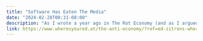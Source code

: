 ```yaml
---
title: "Software Has Eaten The Media"
date: "2024-02-28T00:31-08:00"
description: "As I wrote a year ago in The Rot Economy (and as I argued on the first episode of my podcast Better Offline), I believe that both public and private markets have become decoupled from the concept of `good business,` ruled instead by a hunger for the eternal growth of"
link: https://www.wheresyoured.at/the-anti-economy/?ref=ed-zitrons-wheres-your-ed-at-newsletter
---
```

